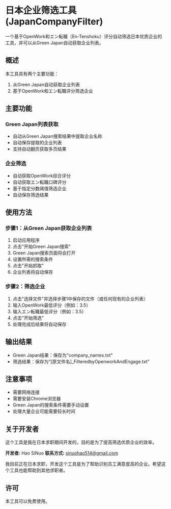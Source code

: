 # 日本企业筛选工具 (JapanCompanyFilter)

一个基于OpenWork和エン転職（En-Tenshoku）评分自动筛选日本优质企业的工具，并可以从Green Japan自动获取企业列表。

## 概述
本工具具有两个主要功能：
1. 从Green Japan自动获取企业列表
2. 基于OpenWork和エン転職评分筛选企业

## 主要功能
### Green Japan列表获取
- 自动从Green Japan搜索结果中提取企业名称
- 自动保存提取的企业列表
- 支持自动翻页获取多页结果

### 企业筛选
- 自动获取OpenWork综合评分
- 自动获取エン転職口碑评分
- 基于指定分数阈值筛选企业
- 自动保存筛选结果

## 使用方法
### 步骤1：从Green Japan获取企业列表
1. 启动应用程序
2. 点击"开始Green Japan搜索"
3. Green Japan搜索页面将会打开
4. 设置所需的搜索条件
5. 点击"开始抓取"
6. 企业列表将自动保存

### 步骤2：筛选企业
1. 点击"选择文件"并选择步骤1中保存的文件（或任何现有的企业列表）
2. 输入OpenWork最低评分（例如：3.5）
3. 输入エン転職最低评分（例如：3.5）
4. 点击"开始筛选"
5. 处理完成后结果将自动保存

## 输出结果
- Green Japan结果：保存为"company_names.txt"
- 筛选结果：保存为"[原文件名]_FilteredbyOpenworkAndEngage.txt"

## 注意事项
- 需要网络连接
- 需要安装Chrome浏览器
- Green Japan的搜索条件需要手动设置
- 处理大量企业可能需要较长时间

## 关于开发者
这个工具是我在日本求职期间开发的，目的是为了提高筛选优质企业的效率。

**开发者:** Hao SiNuo
**联系方式:** sinuohao514@gmail.com

我目前正在日本求职，开发这个工具是为了帮助识别员工满意度高的企业。希望这个工具也能帮助到其他求职者。

## 许可
本工具可以免费使用。
